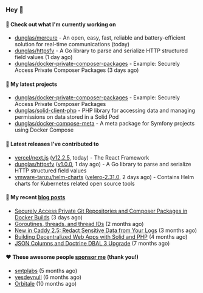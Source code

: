 ### Hey 👋

#### 👷 Check out what I'm currently working on

- [dunglas/mercure](https://github.com/dunglas/mercure) - An open, easy, fast, reliable and battery-efficient solution for real-time communications (today)
- [dunglas/httpsfv](https://github.com/dunglas/httpsfv) - A Go library to parse and serialize HTTP structured field values (1 day ago)
- [dunglas/docker-private-composer-packages](https://github.com/dunglas/docker-private-composer-packages) - Example: Securely Access Private Composer Packages (3 days ago)

#### 🌱 My latest projects

- [dunglas/docker-private-composer-packages](https://github.com/dunglas/docker-private-composer-packages) - Example: Securely Access Private Composer Packages
- [dunglas/solid-client-php](https://github.com/dunglas/solid-client-php) - PHP library for accessing data and managing permissions on data stored in a Solid Pod
- [dunglas/docker-compose-meta](https://github.com/dunglas/docker-compose-meta) - A meta package for Symfony projects using Docker Compose

#### 🔭 Latest releases I've contributed to

- [vercel/next.js](https://github.com/vercel/next.js) ([v12.2.5](https://github.com/vercel/next.js/releases/tag/v12.2.5), today) - The React Framework
- [dunglas/httpsfv](https://github.com/dunglas/httpsfv) ([v1.0.0](https://github.com/dunglas/httpsfv/releases/tag/v1.0.0), 1 day ago) - A Go library to parse and serialize HTTP structured field values
- [vmware-tanzu/helm-charts](https://github.com/vmware-tanzu/helm-charts) ([velero-2.31.0](https://github.com/vmware-tanzu/helm-charts/releases/tag/velero-2.31.0), 2 days ago) - Contains Helm charts for Kubernetes related open source tools

#### 📜 My recent [blog posts](https://dunglas.fr)

- [Securely Access Private Git Repositories and Composer Packages in Docker Builds](https://dunglas.fr/2022/08/securely-access-private-git-repositories-and-composer-packages-in-docker-builds/) (3 days ago)
- [Goroutines, threads, and thread IDs](https://dunglas.fr/2022/05/goroutines-threads-and-thread-ids/) (2 months ago)
- [New in Caddy 2.5: Redact Sensitive Data from Your Logs](https://dunglas.fr/2022/04/caddy-logging-security-improvements/) (3 months ago)
- [Building Decentralized Web Apps with Solid and PHP](https://dunglas.fr/2022/04/building-decentralized-web-apps-with-solid-and-php/) (4 months ago)
- [JSON Columns and Doctrine DBAL 3 Upgrade](https://dunglas.fr/2022/01/json-columns-and-doctrine-dbal-3-upgrade/) (7 months ago)

#### ❤️ These awesome people [sponsor me](https://github.com/sponsors/dunglas) (thank you!)

- [smtplabs](https://github.com/smtplabs) (5 months ago)
- [yesdevnull](https://github.com/yesdevnull) (6 months ago)
- [Orbitale](https://github.com/Orbitale) (10 months ago)
